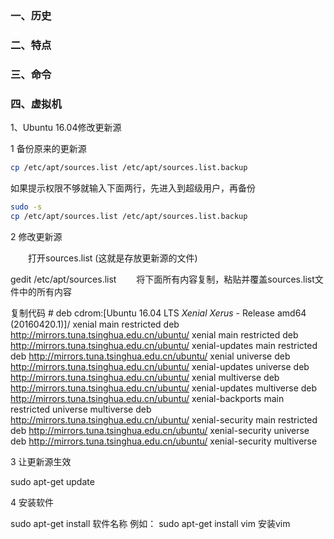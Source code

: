 ### 一、历史

### 二、特点

### 三、命令

### 四、虚拟机

1、Ubuntu 16.04修改更新源

1  备份原来的更新源

```bash
cp /etc/apt/sources.list /etc/apt/sources.list.backup
```

如果提示权限不够就输入下面两行，先进入到超级用户，再备份
```bash
sudo -s
cp /etc/apt/sources.list /etc/apt/sources.list.backup
```


2  修改更新源　

　　打开sources.list (这就是存放更新源的文件)

gedit /etc/apt/sources.list
　　将下面所有内容复制，粘贴并覆盖sources.list文件中的所有内容　

复制代码
\# deb cdrom:[Ubuntu 16.04 LTS _Xenial Xerus_ - Release amd64 (20160420.1)]/ xenial main restricted
deb http://mirrors.tuna.tsinghua.edu.cn/ubuntu/ xenial main restricted
deb http://mirrors.tuna.tsinghua.edu.cn/ubuntu/ xenial-updates main restricted
deb http://mirrors.tuna.tsinghua.edu.cn/ubuntu/ xenial universe
deb http://mirrors.tuna.tsinghua.edu.cn/ubuntu/ xenial-updates universe
deb http://mirrors.tuna.tsinghua.edu.cn/ubuntu/ xenial multiverse
deb http://mirrors.tuna.tsinghua.edu.cn/ubuntu/ xenial-updates multiverse
deb http://mirrors.tuna.tsinghua.edu.cn/ubuntu/ xenial-backports main restricted universe multiverse
deb http://mirrors.tuna.tsinghua.edu.cn/ubuntu/ xenial-security main restricted
deb http://mirrors.tuna.tsinghua.edu.cn/ubuntu/ xenial-security universe
deb http://mirrors.tuna.tsinghua.edu.cn/ubuntu/ xenial-security multiverse


3  让更新源生效

sudo apt-get update


4  安装软件

sudo apt-get install 软件名称
例如：
sudo apt-get install vim    安装vim